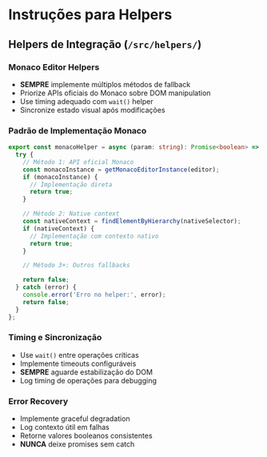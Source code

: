 # Instruções para Helpers

## Helpers de Integração (`/src/helpers/`)

### Monaco Editor Helpers

- **SEMPRE** implemente múltiplos métodos de fallback
- Priorize APIs oficiais do Monaco sobre DOM manipulation
- Use timing adequado com `wait()` helper
- Sincronize estado visual após modificações

### Padrão de Implementação Monaco

```typescript
export const monacoHelper = async (param: string): Promise<boolean> => {
  try {
    // Método 1: API oficial Monaco
    const monacoInstance = getMonacoEditorInstance(editor);
    if (monacoInstance) {
      // Implementação direta
      return true;
    }

    // Método 2: Native context
    const nativeContext = findElementByHierarchy(nativeSelector);
    if (nativeContext) {
      // Implementação com contexto nativo
      return true;
    }

    // Método 3+: Outros fallbacks

    return false;
  } catch (error) {
    console.error('Erro no helper:', error);
    return false;
  }
};
```

### Timing e Sincronização

- Use `wait()` entre operações críticas
- Implemente timeouts configuráveis
- **SEMPRE** aguarde estabilização do DOM
- Log timing de operações para debugging

### Error Recovery

- Implemente graceful degradation
- Log contexto útil em falhas
- Retorne valores booleanos consistentes
- **NUNCA** deixe promises sem catch
